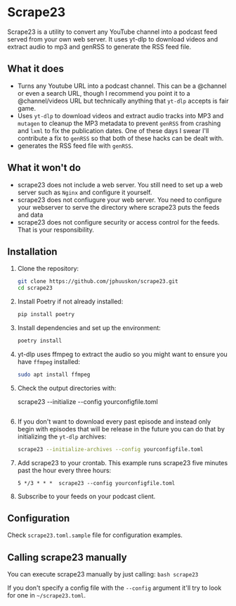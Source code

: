 # Scrape23

Scrape23 is a utility to convert any YouTube channel into a podcast feed served from your own web server. It uses yt-dlp to download videos and extract audio to mp3 and genRSS to generate the RSS feed file. 

## What it does
- Turns any Youtube URL into a podcast channel. This can be a @channel or even a search URL, though I recommend you point it to a @channel/videos URL but technically anything that `yt-dlp` accepts is fair game.
- Uses `yt-dlp` to download videos and extract audio tracks into MP3 and `mutagen` to cleanup the MP3 metadata to prevent `genRSS` from crashing and `lxml` to fix the publication dates. One of these days I swear I'll contribute a fix to `genRSS` so that both of these hacks can be dealt with.
- generates the RSS feed file with `genRSS`.

## What it won't do
- scrape23 does not include a web server. You still need to set up a web server such as `Nginx` and configure it yourself.
- scrape23 does not confiugure your web server. You need to configure your webserver to serve the directory where scrape23 puts the feeds and data
- scrape23 does not configure security or access control for the feeds. That is your responsibility.


## Installation

1. Clone the repository:
    ```bash
    git clone https://github.com/jphuuskon/scrape23.git
    cd scrape23
    ```

2. Install Poetry if not already installed:
    ```bash
    pip install poetry
    ```

3. Install dependencies and set up the environment:
    ```bash
    poetry install
    ```

4. yt-dlp uses ffmpeg to extract the audio so you might want to ensure you have `ffmpeg` installed:
    ```bash
    sudo apt install ffmpeg
    ```

6. Check the output directories with:
    
    scrape23 --initialize --config yourconfigfile.toml
    ```
7. If you don't want to download every past episode and instead only begin with episodes that will be release in the future you can do that by  initializing the `yt-dlp` archives:
    ```bash
    scrape23 --initialize-archives --config yourconfigfile.toml
    ```

7. Add scrape23 to your crontab. This example runs scrape23 five minutes past the hour every three hours:
    ```
    5 */3 * * *  scrape23 --config yourconfigfile.toml
    ```

8. Subscribe to your feeds on your podcast client.

## Configuration

Check `scrape23.toml.sample` file for configuration examples.


## Calling scrape23 manually

You can execute scrape23 manually by just calling:
    ```bash
    scrape23
    ```

If you don't specify a config file with the `--config` argument it'll try to look for one in `~/scrape23.toml`.